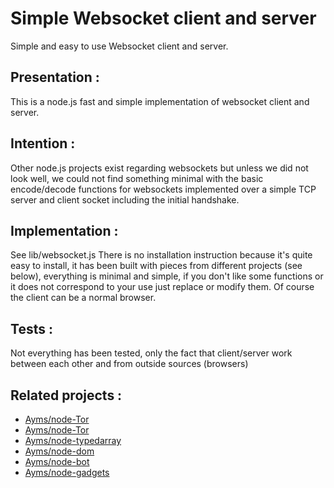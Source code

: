 Simple Websocket client and server
===

Simple and easy to use Websocket client and server.

## Presentation :

This is a node.js fast and simple implementation of websocket client and server.

## Intention :

Other node.js projects exist regarding websockets but unless we did not look well, we could not find something minimal with the basic encode/decode functions for websockets implemented over a simple TCP server and client socket including the initial handshake.

## Implementation :

See lib/websocket.js
There is no installation instruction because it's quite easy to install, it has been built with pieces from different projects (see below), everything is minimal and simple, if you don't like some functions or it does not correspond to your use just replace or modify them.
Of course the client can be a normal browser.

## Tests :

Not everything has been tested, only the fact that client/server work between each other and from outside sources (browsers)
	
## Related projects :

* [Ayms/node-Tor](https://github.com/Ayms/iAnonym)
* [Ayms/node-Tor](https://github.com/Ayms/node-Tor)
* [Ayms/node-typedarray](https://github.com/Ayms/node-typedarray)
* [Ayms/node-dom](https://github.com/Ayms/node-dom)
* [Ayms/node-bot](https://github.com/Ayms/node-bot)
* [Ayms/node-gadgets](https://github.com/Ayms/node-gadgets)
